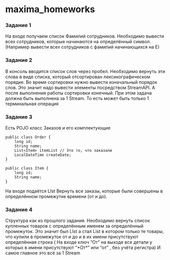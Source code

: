 # maxima_homeworks

<h3>Задание 1</h3>
На входе получаем список Фамилий сотрудников. Необходимо вывести всех сотрудников, которые начинаются на определённый символ. (Например вывести всех сотрудников с фамилий начинающихся на Е)

<h3>Задание 2</h3>
В консоль вводится список слов через пробел. Необходимо вернуть эти слова в виде списка, который отсортирован лексикографическом порядке. Во время сортировки нужно вывести изначальный порядок слов. Это значит надо вывести элементы посредством StreamAPI. А после выполнения работы сортировки конечный.
При этом задача должна быть выполнена за 1 Stream. То есть может быть только 1 терминальная операция

<h3>Задание 3</h3>
Есть POJO класс Заказов и его комплектующие

```
public class Order {
	long id;
	String name;
	List<Item> itemList // Это то, что заказали
	LocalDateTime createDate;
}
```
```
public class Item {
	long id;
	String name;
}
```
На входе подаётся LIst<Order>
Вернуть все заказы, которые были совершены в определённом промежутке времени (от и до).

<h3>Задание 4</h3>
Структура как из прошлого задания.
Необходимо вернуть список купленных товаров с определённым именем за определённый промежуток.
Это значит был LIst<Order> а стал List<Item> в котором только те товары, что купили в промежуток от и до и в их имени присутствуют определённая строка ( На входе ключ “От” на выходе все детали у которых в имени присутствуют “*От*” или “от” , без учёта регистра)
И самое главное это всё за 1 Stream
